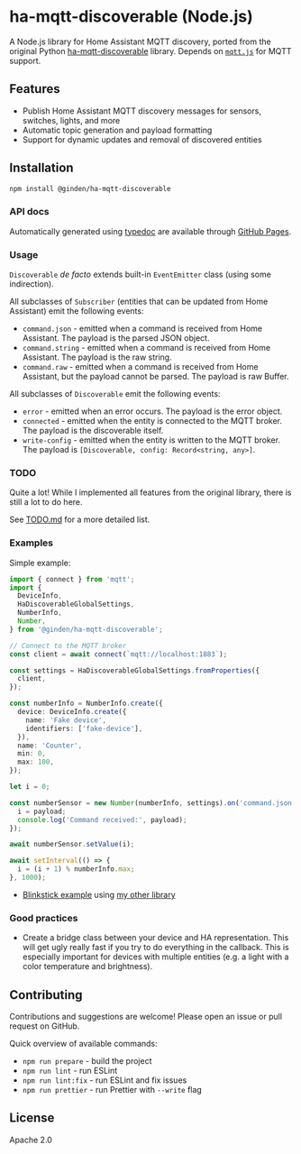 # ha-mqtt-discoverable (Node.js)

A Node.js library for Home Assistant MQTT discovery, ported from the original Python [ha-mqtt-discoverable](https://github.com/unixorn/ha-mqtt-discoverable) library. Depends on [`mqtt.js`](https://github.com/mqttjs/MQTT.js) for MQTT support.

## Features

- Publish Home Assistant MQTT discovery messages for sensors, switches, lights, and more
- Automatic topic generation and payload formatting
- Support for dynamic updates and removal of discovered entities

## Installation

```bash
npm install @ginden/ha-mqtt-discoverable
```

### API docs

Automatically generated using [typedoc](https://typedoc.org/) are available through [GitHub Pages](https://ginden.github.io/node-ha-mqtt-discoverable/).

### Usage

`Discoverable` _de facto_ extends built-in `EventEmitter` class (using some indirection).

All subclasses of `Subscriber` (entities that can be updated from Home Assistant) emit the following events:

- `command.json` - emitted when a command is received from Home Assistant. The payload is the parsed JSON object.
- `command.string` - emitted when a command is received from Home Assistant. The payload is the raw string.
- `command.raw` - emitted when a command is received from Home Assistant, but the payload cannot be parsed. The payload is raw Buffer.

All subclasses of `Discoverable` emit the following events:

- `error` - emitted when an error occurs. The payload is the error object.
- `connected` - emitted when the entity is connected to the MQTT broker. The payload is the discoverable itself.
- `write-config` - emitted when the entity is written to the MQTT broker. The payload is `[Discoverable, config: Record<string, any>]`.

### TODO

Quite a lot! While I implemented all features from the original library, there is still a lot to do here.

See [TODO.md](./TODO.md) for a more detailed list.

### Examples

Simple example:

```typescript
import { connect } from 'mqtt';
import {
  DeviceInfo,
  HaDiscoverableGlobalSettings,
  NumberInfo,
  Number,
} from '@ginden/ha-mqtt-discoverable';

// Connect to the MQTT broker
const client = await connect(`mqtt://localhost:1883`);

const settings = HaDiscoverableGlobalSettings.fromProperties({
  client,
});

const numberInfo = NumberInfo.create({
  device: DeviceInfo.create({
    name: 'Fake device',
    identifiers: ['fake-device'],
  }),
  name: 'Counter',
  min: 0,
  max: 100,
});

let i = 0;

const numberSensor = new Number(numberInfo, settings).on('command.json', (payload: number) => {
  i = payload;
  console.log('Command received:', payload);
});

await numberSensor.setValue(i);

await setInterval(() => {
  i = (i + 1) % numberInfo.max;
}, 1000);
```

- [Blinkstick example](./examples/blinkstick/index.mjs) using [my other library](https://github.com/Ginden/blinkstick-node-v2)

### Good practices

- Create a bridge class between your device and HA representation. This will get ugly really fast if you try to do everything in the callback. This is especially important for devices with multiple entities (e.g. a light with a color temperature and brightness).

## Contributing

Contributions and suggestions are welcome! Please open an issue or pull request on GitHub.

Quick overview of available commands:

- `npm run prepare` - build the project
- `npm run lint` - run ESLint
- `npm run lint:fix` - run ESLint and fix issues
- `npm run prettier` - run Prettier with `--write` flag

## License

Apache 2.0
